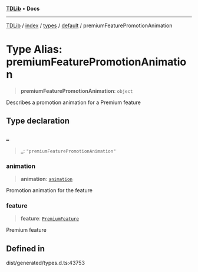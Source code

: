 [**TDLib**](../../../../../../README.md) • **Docs**

***

[TDLib](../../../../../../modules.md) / [index](../../../../../README.md) / [types](../../../README.md) / [default](../README.md) / premiumFeaturePromotionAnimation

# Type Alias: premiumFeaturePromotionAnimation

> **premiumFeaturePromotionAnimation**: `object`

Describes a promotion animation for a Premium feature

## Type declaration

### \_

> **\_**: `"premiumFeaturePromotionAnimation"`

### animation

> **animation**: [`animation`](animation.md)

Promotion animation for the feature

### feature

> **feature**: [`PremiumFeature`](PremiumFeature.md)

Premium feature

## Defined in

dist/generated/types.d.ts:43753
